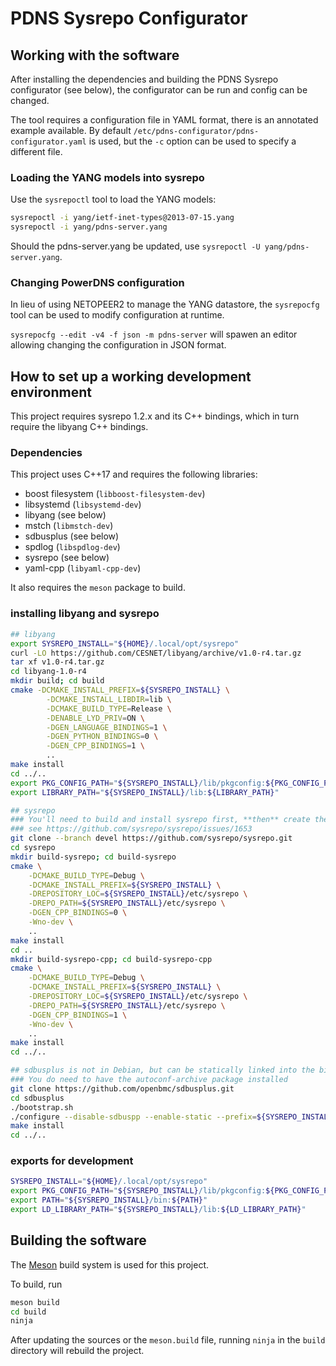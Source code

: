# PDNS Sysrepo Configurator

## Working with the software
After installing the dependencies and building the PDNS Sysrepo configurator (see below), the configurator can be run and config can be changed.

The tool requires a configuration file in YAML format, there is an annotated example available.
By default `/etc/pdns-configurator/pdns-configurator.yaml` is used, but the `-c` option can be used to specify a different file.

### Loading the YANG models into sysrepo
Use the `sysrepoctl` tool to load the YANG models:

```bash
sysrepoctl -i yang/ietf-inet-types@2013-07-15.yang
sysrepoctl -i yang/pdns-server.yang
```

Should the pdns-server.yang be updated, use `sysrepoctl -U yang/pdns-server.yang`.

### Changing PowerDNS configuration
In lieu of using NETOPEER2 to manage the YANG datastore, the `sysrepocfg` tool can be used to modify configuration at runtime.

`sysrepocfg --edit -v4 -f json -m pdns-server` will spawen an editor allowing changing the configuration in JSON format.

## How to set up a working development environment
This project requires sysrepo 1.2.x and its C++ bindings, which in turn require the libyang C++ bindings.

### Dependencies
This project uses C++17 and requires the following libraries:

 * boost filesystem (`libboost-filesystem-dev`)
 * libsystemd (`libsystemd-dev`)
 * libyang (see below)
 * mstch (`libmstch-dev`)
 * sdbusplus (see below)
 * spdlog (`libspdlog-dev`)
 * sysrepo (see below)
 * yaml-cpp (`libyaml-cpp-dev`)

It also requires the `meson` package to build.

### installing libyang and sysrepo
```bash
## libyang
export SYSREPO_INSTALL="${HOME}/.local/opt/sysrepo"
curl -LO https://github.com/CESNET/libyang/archive/v1.0-r4.tar.gz
tar xf v1.0-r4.tar.gz
cd libyang-1.0-r4
mkdir build; cd build
cmake -DCMAKE_INSTALL_PREFIX=${SYSREPO_INSTALL} \
        -DCMAKE_INSTALL_LIBDIR=lib \
        -DCMAKE_BUILD_TYPE=Release \
        -DENABLE_LYD_PRIV=ON \
        -DGEN_LANGUAGE_BINDINGS=1 \
        -DGEN_PYTHON_BINDINGS=0 \
        -DGEN_CPP_BINDINGS=1 \
        ..
make install
cd ../..
export PKG_CONFIG_PATH="${SYSREPO_INSTALL}/lib/pkgconfig:${PKG_CONFIG_PATH}"
export LIBRARY_PATH="${SYSREPO_INSTALL}/lib:${LIBRARY_PATH}"

## sysrepo
### You'll need to build and install sysrepo first, **then** create the bindings
### see https://github.com/sysrepo/sysrepo/issues/1653
git clone --branch devel https://github.com/sysrepo/sysrepo.git
cd sysrepo
mkdir build-sysrepo; cd build-sysrepo
cmake \
    -DCMAKE_BUILD_TYPE=Debug \
    -DCMAKE_INSTALL_PREFIX=${SYSREPO_INSTALL} \
    -DREPOSITORY_LOC=${SYSREPO_INSTALL}/etc/sysrepo \
    -DREPO_PATH=${SYSREPO_INSTALL}/etc/sysrepo \
    -DGEN_CPP_BINDINGS=0 \
    -Wno-dev \
    ..
make install
cd ..
mkdir build-sysrepo-cpp; cd build-sysrepo-cpp
cmake \
    -DCMAKE_BUILD_TYPE=Debug \
    -DCMAKE_INSTALL_PREFIX=${SYSREPO_INSTALL} \
    -DREPOSITORY_LOC=${SYSREPO_INSTALL}/etc/sysrepo \
    -DREPO_PATH=${SYSREPO_INSTALL}/etc/sysrepo \
    -DGEN_CPP_BINDINGS=1 \
    -Wno-dev \
    ..
make install
cd ../..

## sdbusplus is not in Debian, but can be statically linked into the binary during build-time
### You do need to have the autoconf-archive package installed
git clone https://github.com/openbmc/sdbusplus.git
cd sdbusplus
./bootstrap.sh
./configure --disable-sdbuspp --enable-static --prefix=${SYSREPO_INSTALL}
make install
cd ../..
```

### exports for development
```bash
SYSREPO_INSTALL="${HOME}/.local/opt/sysrepo"
export PKG_CONFIG_PATH="${SYSREPO_INSTALL}/lib/pkgconfig:${PKG_CONFIG_PATH}"
export PATH="${SYSREPO_INSTALL}/bin:${PATH}"
export LD_LIBRARY_PATH="${SYSREPO_INSTALL}/lib:${LD_LIBRARY_PATH}"
```

## Building the software
The [Meson](https://mesonbuild.com/Builtin-options.html) build system is used for this project.

To build, run

```bash
meson build
cd build
ninja
```

After updating the sources or the `meson.build` file, running `ninja` in the `build` directory will rebuild the project.
